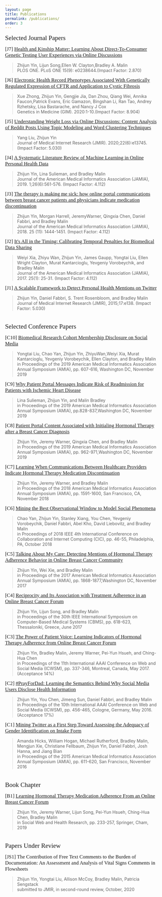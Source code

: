 ```yaml
---
layout: page
title: Publications
permalink: /publications/
order: 3
---
```


<!----------- Selected Journal Papers ----------->

<span style="font-family:Papyrus; font-size:1.5em;"> Selected Journal Papers</span>

<span style="font-family:Candara; font-size:1.2em;">[J7] [Health and Kinship Matter: Learning About Direct-To-Consumer Genetic Testing User Experiences via Online Discussions](https://journals.plos.org/plosone/article?id=10.1371/journal.pone.0238644)</span>
> Zhijun Yin, Lijun Song,Ellen W. Clayton,Bradley A. Malin
> <br>PLOS ONE. PLoS ONE 15(9): e0238644.(Impact Factor: 2.870)

<span style="font-family:Papyrus; font-size:1.2em;">[J6] [Electronic Health Record Phenotypes Associated With Genetically Regulated Expression of CFTR and Application to Cystic Fibrosis](https://www.nature.com/articles/s41436-020-0786-5)</span>
> Xue Zhong, Zhijun Yin, Gengjie Jia, Dan Zhou, Qiang Wei, Annika Faucon,Patrick Evans, Eric Gamazon, Bingshan Li, Ran Tao, Andrey 
> Rzhetsky, Lisa Bastarache, and Nancy J Cox
> <br>Genetics in Medicine (GIM). 2020:1-10.(Impact Factor: 8.904)

<span style="font-family:Papyrus; font-size:1.2em;">[J5] [Understanding Weight Loss via Online Discussions: Content Analysis of Reddit Posts Using Topic Modeling and Word Clustering Techniques](https://www.jmir.org/2020/6/e13745/)</span>
> Yang Liu, Zhijun Yin
> <br>Journal of Medical Internet Research (JMIR). 2020;22(6):e13745. (Impact Factor: 5.030)

<span style="font-family:Papyrus; font-size:1.2em;">[J4] [A Systematic Literature Review of Machine Learning in Online Personal Health Data](https://academic.oup.com/jamia/article/26/6/561/5419782)</span>
> Zhijun Yin, Lina Sulieman, and Bradley Malin
> <br>Journal of the American Medical Informatics Association (JAMIA), 2019. 1;26(6):561-576. (Impact Factor: 4.112)

<span style="font-family:Papyrus; font-size:1.2em;">[J3] [The therapy is making me sick: how online portal communications between breast cancer patients and physicians indicate medication discontinuation](https://academic.oup.com/jamia/article/25/11/1444/5149329)</span>
> Zhijun Yin, Morgan Harrell, JeremyWarner, Qingxia Chen, Daniel Fabbri, and Bradley Malin
> <br>Journal of the American Medical Informatics Association (JAMIA), 2018. 25 (11): 1444-1451. (Impact Factor: 4.112)

<span style="font-family:Papyrus; font-size:1.2em;">[J2] [It's All in the Timing: Calibrating Temporal Penalties for Biomedical Data Sharing](https://academic.oup.com/jamia/article-abstract/25/1/25/4222812)</span>
> Weiyi Xia, Zhiyu Wan, Zhijun Yin, James Gaupp, Yongtai Liu, Ellen Wright Clayton, Murat Kantarcioglu, Yevgeniy Vorobeychik, and Bradley Malin
> <br>Journal of the American Medical Informatics Association (JAMIA), 2017. 25(1): 25-31. (Impact Factor: 4.112)

<span style="font-family:Papyrus; font-size:1.2em;">[J1] [A Scalable Framework to Detect Personal Health Mentions on Twitter](https://www.jmir.org/2015/6/e138/) </span>
> Zhijun Yin, Daniel Fabbri, S. Trent Rosenbloom, and Bradley Malin
> <br>Journal of Medical Internet Research (JMIR), 2015;17:e138. (Impact Factor: 5.030)

<!----------- Selected Conference Papers ----------->

<span style="font-family:Papyrus; font-size:1.5em;"><br>Selected Conference Papers</span>

<span style="font-family:Papyrus; font-size:1.2em;">[C10] [Biomedical Research Cohort Membership Disclosure on Social Media](https://www.ncbi.nlm.nih.gov/pmc/articles/PMC7153128/)</span>
> Yongtai Liu, Chao Yan, Zhijun Yin, ZhiyuWan,Weiyi Xia, Murat Kantarcioglu, Yevgeniy Vorobeychik, Ellen Clayton, and Bradley Malin
> <br>in Proceedings of the 2019 American Medical Informatics Association Annual Symposium (AMIA), pp. 607-616, Washington DC, November 2019

<span style="font-family:Papyrus; font-size:1.2em;">[C9] [Why Patient Portal Messages Indicate Risk of Readmission for Patients with Ischemic Heart Disease](https://www.ncbi.nlm.nih.gov/pmc/articles/PMC7153079/)</span>
> Lina Sulieman, Zhijun Yin, and Malin Bradley
> <br>in Proceedings of the 2019 American Medical Informatics Association Annual Symposium (AMIA), pp.828-837,Washington DC, November 2019

<span style="font-family:Papyrus; font-size:1.2em;">[C8] [Patient Portal Content Associated with Initialing Hormonal Therapy after a Breast Cancer Diagnosis](https://www.ncbi.nlm.nih.gov/pmc/articles/PMC7153093/)</span>
> Zhijun Yin, Jeremy Warner, Qingxia Chen, and Bradley Malin
> <br>in Proceedings of the 2019 American Medical Informatics Association Annual Symposium (AMIA), pp. 962-971,Washington DC, November 2019

<span style="font-family:Papyrus; font-size:1.2em;">[C7] [Learning When Communications Between Healthcare Providers Indicate Hormonal Therapy Medication Discontinuation](https://pubmed.ncbi.nlm.nih.gov/30815205/)</span>
> Zhijun Yin, Jeremy Warner, and Bradley Malin
> <br>in Proceedings of the 2018 American Medical Informatics Association Annual Symposium (AMIA), pp. 1591-1600, San Francisco, CA, November 2018

<span style="font-family:Papyrus; font-size:1.2em;">[C6] [Mining the Best Observational Window to Model Social Phenomena](https://ieeexplore.ieee.org/document/8537816)</span>
> Chao Yan, Zhijun Yin, Stanley Xiang, You Chen, Yevgeniy Vorobeychik, Daniel Fabbri, Abel Kho, David Liebovitz, and Bradley Malin
> <br>in Proceedings of 2018 IEEE 4th International Conference on Collaboration and Internet Computing (CIC), pp. 46-55, Philadelphia, PA, October 2018

<span style="font-family:Papyrus; font-size:1.2em;">[C5] [Talking About My Care: Detecting Mentions of Hormonal Therapy Adherence Behavior in Online Breast Cancer Community](https://pubmed.ncbi.nlm.nih.gov/29854258/)</span>
> Zhijun Yin, Wei Xie, and Bradley Malin
> <br>in Proceedings of the 2017 American Medical Informatics Association Annual Symposium (AMIA), pp. 1868-1877,Washington DC, November 2017

<span style="font-family:Papyrus; font-size:1.2em;">[C4] [Reciprocity and Its Association with Treatment Adherence in an Online Breast Cancer Forum](https://ieeexplore.ieee.org/document/8104267)</span>
> Zhijun Yin, Lijun Song, and Bradley Malin
> <br>in Proceedings of the 30th IEEE International Symposium on Computer-Based Medical Systems (CBMS), pp. 618-623, Thessaloniki, Greece, June 2017

<span style="font-family:Papyrus; font-size:1.2em;">[C3] [The Power of Patient Voice: Learning Indicators of Hormonal Therapy Adherence
from Online Breast Cancer Forum](https://aaai.org/ocs/index.php/ICWSM/ICWSM17/paper/view/15663)</span>
> Zhijun Yin, Bradley Malin, Jeremy Warner, Pei-Yun Hsueh, and Ching-Hua Chen
> <br>in Proceedings of the 11th International AAAI Conference on Web and Social Media (ICWSM), pp. 337-346, Montreal, Canada, May 2017. (Acceptance 14%)

<span style="font-family:Papyrus; font-size:1.2em;">[C2] [#PrayForDad: Learning the Semantics Behind Why Social Media Users Disclose Health Information](https://www.aaai.org/ocs/index.php/ICWSM/ICWSM16/paper/view/13085)</span>
> Zhijun Yin, You Chen, Jimeng Sun, Daniel Fabbri, and Bradley Malin
> <br>in Proceedings of the 10th International AAAI Conference on Web and Social Media (ICWSM), pp. 456-465, Cologne, Germany, May 2016. (Acceptance 17%)

<span style="font-family:Papyrus; font-size:1.2em;">[C1] [Mining Twitter as a First Step Toward Assessing the Adequacy of Gender Identification on Intake Form](https://www.ncbi.nlm.nih.gov/pmc/articles/PMC4765681/)</span>
> Amanda Hicks, William Hogan, Michael Rutherford, Bradley Malin, Mengjun Xie, Christiane Fellbaum, Zhijun Yin, Daniel Fabbri, Josh Hanna, and Jiang Bian
> <br>in Proceedings of the 2015 American Medical Informatics Association Annual Symposium (AMIA), pp. 611-620, San Francisco, November 2016

<!----------- Book Chapter ----------->

<span style="font-family:Papyrus; font-size:1.5em;"><br>Book Chapter</span>

<span style="font-family:Papyrus; font-size:1.2em;">[B1] [Learning Hormonal Therapy Medication Adherence From an Online Breast Cancer Forum](https://link.springer.com/chapter/10.1007/978-3-030-14714-3_12)</span>
> Zhijun Yin, Jeremy Warner, Lijun Song, Pei-Yun Hsueh, Ching-Hua Chen, Bradley Malin
> <br>in Social Web and Health Research, pp. 233-257, Springer, Cham, 2019

<!----------- Papers Under Review ----------->

<span style="font-family:Papyrus; font-size:1.5em;"><br>Papers Under Review</span>

<span style="font-family:Papyrus; font-size:1.2em;">[JS1] The Contribution of Free Text Comments to the Burden of Documentation: An Assessment and Analysis of Vital Signs Comments in Flowsheets</span>
> Zhijun Yin, Yongtai Liu, Allison McCoy, Bradley Malin, Patricia Sengstack
> <br>submitted to JMIR, in second-round review, October, 2020